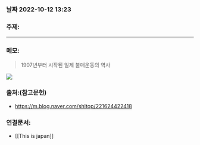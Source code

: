 ### 날짜 2022-10-12 13:23


### 주제:

----
### 메모:
> 1907년부터 시작된 일제 불매운동의 역사


![](https://i.imgur.com/fGGxEum.png)

### 출처:(참고문헌)
- https://m.blog.naver.com/shltop/221624422418


### 연결문서:
* [[This is japan]]
